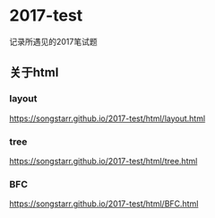 # 2017-test
记录所遇见的2017笔试题
## 关于html
### layout
https://songstarr.github.io/2017-test/html/layout.html
### tree
https://songstarr.github.io/2017-test/html/tree.html
### BFC
https://songstarr.github.io/2017-test/html/BFC.html
